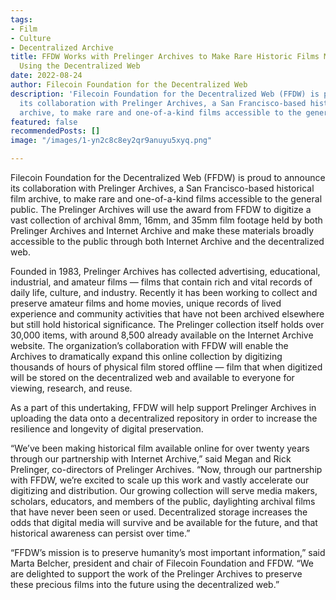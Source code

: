 ```yaml
---
tags:
- Film
- Culture
- Decentralized Archive
title: FFDW Works with Prelinger Archives to Make Rare Historic Films More Accessible
  Using the Decentralized Web
date: 2022-08-24
author: Filecoin Foundation for the Decentralized Web
description: 'Filecoin Foundation for the Decentralized Web (FFDW) is proud to announce
  its collaboration with Prelinger Archives, a San Francisco-based historical film
  archive, to make rare and one-of-a-kind films accessible to the general public. '
featured: false
recommendedPosts: []
image: "/images/1-yn2c8c8ey2qr9anuyu5xyq.png"

---
```

Filecoin Foundation for the Decentralized Web (FFDW) is proud to announce its collaboration with Prelinger Archives, a San Francisco-based historical film archive, to make rare and one-of-a-kind films accessible to the general public. The Prelinger Archives will use the award from FFDW to digitize a vast collection of archival 8mm, 16mm, and 35mm film footage held by both Prelinger Archives and Internet Archive and make these materials broadly accessible to the public through both Internet Archive and the decentralized web.

Founded in 1983, Prelinger Archives has collected advertising, educational, industrial, and amateur films — films that contain rich and vital records of daily life, culture, and industry. Recently it has been working to collect and preserve amateur films and home movies, unique records of lived experience and community activities that have not been archived elsewhere but still hold historical significance. The Prelinger collection itself holds over 30,000 items, with around 8,500 already available on the Internet Archive website. The organization’s collaboration with FFDW will enable the Archives to dramatically expand this online collection by digitizing thousands of hours of physical film stored offline — film that when digitized will be stored on the decentralized web and available to everyone for viewing, research, and reuse.

As a part of this undertaking, FFDW will help support Prelinger Archives in uploading the data onto a decentralized repository in order to increase the resilience and longevity of digital preservation.

“We’ve been making historical film available online for over twenty years through our partnership with Internet Archive,” said Megan and Rick Prelinger, co-directors of Prelinger Archives. “Now, through our partnership with FFDW, we’re excited to scale up this work and vastly accelerate our digitizing and distribution. Our growing collection will serve media makers, scholars, educators, and members of the public, daylighting archival films that have never been seen or used. Decentralized storage increases the odds that digital media will survive and be available for the future, and that historical awareness can persist over time.”

“FFDW’s mission is to preserve humanity’s most important information,” said Marta Belcher, president and chair of Filecoin Foundation and FFDW. “We are delighted to support the work of the Prelinger Archives to preserve these precious films into the future using the decentralized web.”

